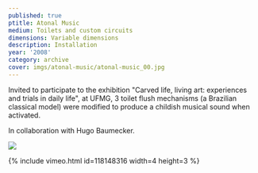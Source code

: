 ```yaml
---
published: true
ptitle: Atonal Music
medium: Toilets and custom circuits
dimensions: Variable dimensions
description: Installation
year: '2008'
category: archive
cover: imgs/atonal-music/atonal-music_00.jpg
---
```

Invited to participate to the exhibition "Carved life, living art: experiences and trials in daily life", at UFMG, 3 toilet flush mechanisms (a Brazilian classical model) were modified to produce a childish musical sound when activated.

In collaboration with Hugo Baumecker.

![]({{site.baseurl}}/imgs/atonal-music/atonal-music_01.jpg)

{% include vimeo.html id=118148316 width=4 height=3 %}
